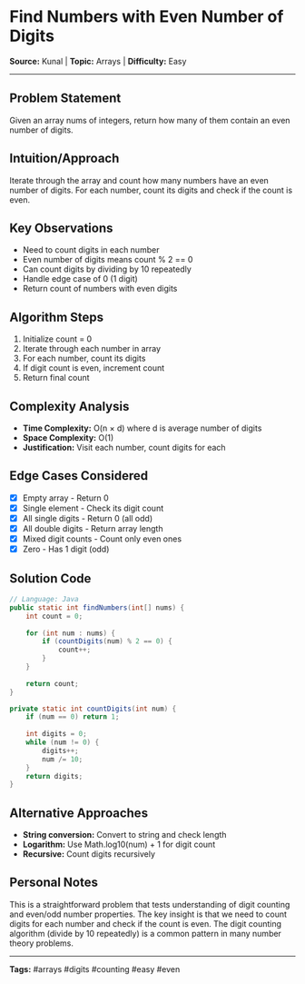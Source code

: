 # Find Numbers with Even Number of Digits

**Source:** Kunal | **Topic:** Arrays | **Difficulty:** Easy  

---

## Problem Statement
Given an array nums of integers, return how many of them contain an even number of digits.

## Intuition/Approach
Iterate through the array and count how many numbers have an even number of digits. For each number, count its digits and check if the count is even.

## Key Observations
- Need to count digits in each number
- Even number of digits means count % 2 == 0
- Can count digits by dividing by 10 repeatedly
- Handle edge case of 0 (1 digit)
- Return count of numbers with even digits

## Algorithm Steps
1. Initialize count = 0
2. Iterate through each number in array
3. For each number, count its digits
4. If digit count is even, increment count
5. Return final count

## Complexity Analysis
- **Time Complexity:** O(n × d) where d is average number of digits
- **Space Complexity:** O(1)
- **Justification:** Visit each number, count digits for each

## Edge Cases Considered
- [x] Empty array - Return 0
- [x] Single element - Check its digit count
- [x] All single digits - Return 0 (all odd)
- [x] All double digits - Return array length
- [x] Mixed digit counts - Count only even ones
- [x] Zero - Has 1 digit (odd)

## Solution Code

```java
// Language: Java
public static int findNumbers(int[] nums) {
    int count = 0;
    
    for (int num : nums) {
        if (countDigits(num) % 2 == 0) {
            count++;
        }
    }
    
    return count;
}

private static int countDigits(int num) {
    if (num == 0) return 1;
    
    int digits = 0;
    while (num != 0) {
        digits++;
        num /= 10;
    }
    return digits;
}
```

## Alternative Approaches
- **String conversion:** Convert to string and check length
- **Logarithm:** Use Math.log10(num) + 1 for digit count
- **Recursive:** Count digits recursively

## Personal Notes
This is a straightforward problem that tests understanding of digit counting and even/odd number properties. The key insight is that we need to count digits for each number and check if the count is even. The digit counting algorithm (divide by 10 repeatedly) is a common pattern in many number theory problems.

---
**Tags:** #arrays #digits #counting #easy #even 